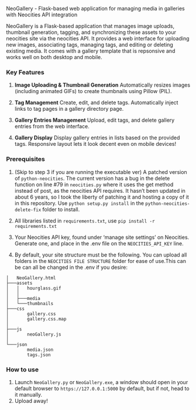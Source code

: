 NeoGallery - Flask-based web application for managing media in galleries with Neocities API integration

NeoGallery is a Flask-based application that manages image uploads, thumbnail generation, tagging, and synchronizing these assets to your neocities site via the neocities API. It provides a web interface for uploading new images, associating tags, managing tags, and editing or deleting existing media. It comes with a gallery template that is repsonsive and works well on both desktop and mobile.

### Key Features

1.  **Image Uploading & Thumbnail Generation**
Automatically resizes images (including animated GIFs) to create thumbnails using Pillow (PIL).
    
2.  **Tag Management**
Create, edit, and delete tags. Automatically inject links to tag pages in a gallery directory page.
    
3.  **Gallery Entries Management**
Upload, edit tags, and delete gallery entries from the web interface.
    
4.  **Gallery Display**
Display gallery entries in lists based on the provided tags. Responsive layout lets it look decent even on mobile devices!
    
### Prerequisites

1. (Skip to step 3 if you are running the executable ver) A patched version of `python-neocities`. The current version has a bug in the delete function on line #79 in `neocities.py` where it uses the get method instead of post, as the neocities API requires. It hasn’t been updated in about 6 years, so I took the liberty of patching it and hosting a copy of it in this repository. Use `python setup.py install` in the `python-neocities-delete-fix` folder to install.

2. All libraries listed in `requirements.txt`, use `pip install -r requirements.txt`

3. Your Neocities API key, found under ‘manage site settings’ on Neocities. Generate one, and place in the .env file on the `NEOCITIES_API_KEY` line.

4. By default, your site structure must be the following. You can upload all folders in the `NEOCITIES FILE STRUCTURE` folder for ease of use.This can be can all be changed in the .env if you desire:
```
│   NeoGallery.html
├───assets
│   │   hourglass.gif
│   │
│   ├───media
│   └───thumbnails
├───css
│       gallery.css
│       gallery.css.map
│
├───js
│       neoGallery.js
│
└───json
        media.json
        tags.json
```

### How to use

1. Launch `NeoGallery.py` or `NeoGallery.exe`, a window should open in your default browser to `https://127.0.0.1:5000` by default, but if not, head to it manually.
2. Upload away!